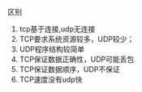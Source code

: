 区别
1. tcp基于连接,udp无连接
2. TCP要求系统资源较多，UDP较少；
3. UDP程序结构较简单
5. TCP保证数据正确性，UDP可能丢包
6. TCP保证数据顺序，UDP不保证
7. TCP速度没有udp快
